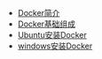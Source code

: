 * [Docker简介](README)
* [Docker基础组成](BasicComposition)
* [Ubuntu安装Docker](UbuntuInstallDocker)
* [windows安装Docker](WindowsInstallDocker)


